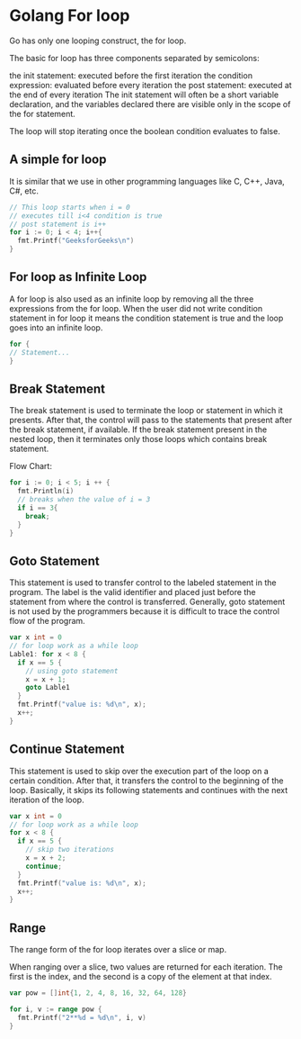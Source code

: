 # Golang For loop

Go has only one looping construct, the for loop.

The basic for loop has three components separated by semicolons:

the init statement: executed before the first iteration
the condition expression: evaluated before every iteration
the post statement: executed at the end of every iteration
The init statement will often be a short variable declaration, and the variables declared there are visible only in the scope of the for statement.

The loop will stop iterating once the boolean condition evaluates to false.

## A simple for loop

It is similar that we use in other programming languages like C, C++, Java, C#, etc.

```go
// This loop starts when i = 0
// executes till i<4 condition is true
// post statement is i++
for i := 0; i < 4; i++{
  fmt.Printf("GeeksforGeeks\n")
}
```

## For loop as Infinite Loop

A for loop is also used as an infinite loop by removing all the three expressions from the for loop.
When the user did not write condition statement in for loop it means the condition statement is true and the loop goes into an infinite loop.

```go
for {
// Statement...
}
```

## Break Statement

The break statement is used to terminate the loop or statement in which it presents.
After that, the control will pass to the statements that present after the break statement, if available.
If the break statement present in the nested loop, then it terminates only those loops which contains break statement.

Flow Chart:

```go
for i := 0; i < 5; i ++ {
  fmt.Println(i)
  // breaks when the value of i = 3
  if i == 3{
    break;
  }
}
```

## Goto Statement

This statement is used to transfer control to the labeled statement in the program.
The label is the valid identifier and placed just before the statement from where the control is transferred.
Generally, goto statement is not used by the programmers because it is difficult to trace the control flow of the program.

```go
var x int = 0
// for loop work as a while loop
Lable1: for x < 8 {
  if x == 5 {
    // using goto statement
    x = x + 1;
    goto Lable1
  }
  fmt.Printf("value is: %d\n", x);
  x++;
}
```

## Continue Statement

This statement is used to skip over the execution part of the loop on a certain condition.
After that, it transfers the control to the beginning of the loop.
Basically, it skips its following statements and continues with the next iteration of the loop.

```go
var x int = 0
// for loop work as a while loop
for x < 8 {
  if x == 5 {
    // skip two iterations
    x = x + 2;
    continue;
  }
  fmt.Printf("value is: %d\n", x);
  x++;
}
```

## Range

The range form of the for loop iterates over a slice or map.

When ranging over a slice, two values are returned for each iteration. The first is the index, and the second is a copy of the element at that index.

```go
var pow = []int{1, 2, 4, 8, 16, 32, 64, 128}

for i, v := range pow {
  fmt.Printf("2**%d = %d\n", i, v)
}
```
